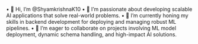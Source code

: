 •	👋 Hi, I’m @ShyamkrishnaK10
•	👀 I’m passionate about developing scalable AI applications that solve real-world problems.
•	🌱 I’m currently honing my skills in backend development for deploying and managing robust ML pipelines.
•	💞️ I’m eager to collaborate on projects involving ML model deployment, dynamic schema handling, and high-impact AI solutions.
<!---
ShyamkrishnaK10/ShyamkrishnaK10 is a ✨ special ✨ repository because its `README.md` (this file) appears on your GitHub profile.
You can click the Preview link to take a look at your changes.
--->
